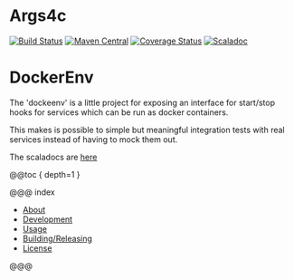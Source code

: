 Args4c
======
[![Build Status](https://travis-ci.org/aaronp/dockerenv.svg?branch=master)](https://travis-ci.org/aaronp/dockerenv)
[![Maven Central](https://maven-badges.herokuapp.com/maven-central/com.github.aaronp/dockerenv_2.12/badge.png)](https://maven-badges.herokuapp.com/maven-central/com.github.aaronp/dockerenv_2.12)
[![Coverage Status](https://coveralls.io/repos/github/aaronp/dockerenv/badge.svg?branch=master)](https://coveralls.io/github/aaronp/dockerenv?branch=master)
[![Scaladoc](https://javadoc-badge.appspot.com/com.github.aaronp/dockerenv_2.12.svg?label=scaladoc)](https://javadoc-badge.appspot.com/com.github.aaronp/dockerenv_2.12)

# DockerEnv

The 'dockeenv' is a little project for exposing an interface for start/stop hooks for services which can be run as docker containers.

This makes is possible to simple but meaningful integration tests with real services instead of having to mock them out.


The scaladocs are [here](https://aaronp.github.io/dockerenv/api/latest/dockerenv/index.html)

@@toc { depth=1 }

@@@ index

* [About](about.md)
* [Development](development.md)
* [Usage](usage.md)
* [Building/Releasing](building.md)
* [License](license.md)

@@@

